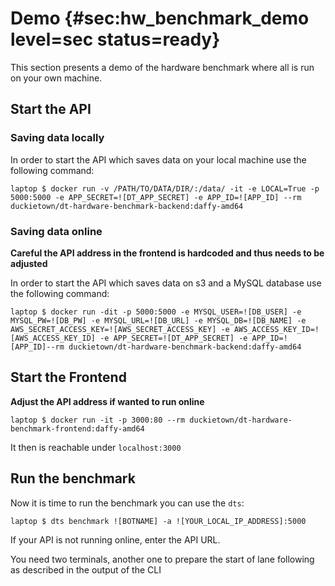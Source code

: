 # Demo {#sec:hw_benchmark_demo level=sec status=ready}

This section presents a demo of the hardware benchmark where all is run on your own machine.

<minitoc/>

## Start the API 
### Saving data locally
In order to start the API which saves data on your local machine use the following command: 

    laptop $ docker run -v /PATH/TO/DATA/DIR/:/data/ -it -e LOCAL=True -p 5000:5000 -e APP_SECRET=![DT_APP_SECRET] -e APP_ID=![APP_ID] --rm duckietown/dt-hardware-benchmark-backend:daffy-amd64

### Saving data online
**Careful the API address in the frontend is hardcoded and thus needs to be adjusted**

In order to start the API which saves data on s3 and a MySQL database use the following command: 

    laptop $ docker run -dit -p 5000:5000 -e MYSQL_USER=![DB_USER] -e MYSQL_PW=![DB_PW] -e MYSQL_URL=![DB_URL] -e MYSQL_DB=![DB_NAME] -e AWS_SECRET_ACCESS_KEY=![AWS_SECRET_ACCESS_KEY] -e AWS_ACCESS_KEY_ID=![AWS_ACCESS_KEY_ID] -e APP_SECRET=![DT_APP_SECRET] -e APP_ID=![APP_ID]--rm duckietown/dt-hardware-benchmark-backend:daffy-amd64

## Start the Frontend
**Adjust the API address if wanted to run online** 

    laptop $ docker run -it -p 3000:80 --rm duckietown/dt-hardware-benchmark-frontend:daffy-amd64

It then is reachable under `localhost:3000`
## Run the benchmark
Now it is time to run the benchmark you can use the `dts`:

    laptop $ dts benchmark ![BOTNAME] -a ![YOUR_LOCAL_IP_ADDRESS]:5000

If your API is not running online, enter the API URL. 

You need two terminals, another one to prepare the start of lane following as described in the output of the CLI